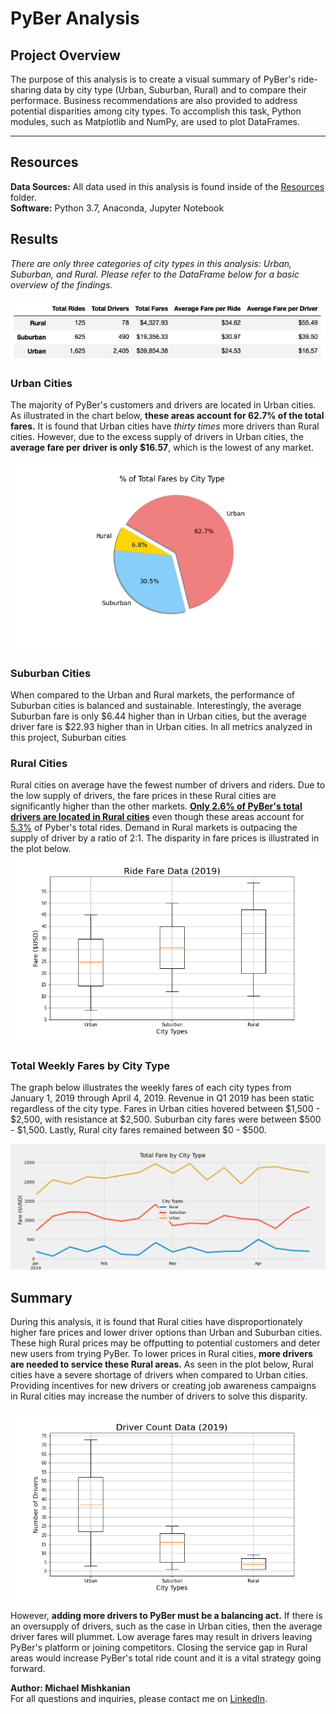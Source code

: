 # PyBer Analysis

## Project Overview  
The purpose of this analysis is to create a visual summary of PyBer's ride-sharing data by city type (Urban, Suburban, Rural) and to compare their performace. Business recommendations are also provided to address potential disparities among city types. To accomplish this task, Python modules, such as Matplotlib and NumPy, are used to plot DataFrames.

---
## Resources  
**Data Sources:** All data used in this analysis is found inside of the [Resources](https://github.com/Mishkanian/PyBer_Analysis/tree/main/Resources) folder.  
**Software:** Python 3.7, Anaconda, Jupyter Notebook

## Results  
*There are only three categories of city types in this analysis: Urban, Suburban, and Rural. Please refer to the DataFrame below for a basic overview of the findings.*

![basic_info](https://github.com/Mishkanian/PyBer_Analysis/blob/main/analysis/pyber_basic_info.png)

### Urban Cities
The majority of PyBer's customers and drivers are located in Urban cities. As illustrated in the chart below, **these areas account for 62.7% of the total fares.** It is found that Urban cities have *thirty times* more drivers than Rural cities. However, due to the excess supply of drivers in Urban cities, the **average fare per driver is only $16.57**, which is the lowest of any market.

![pie_chart_fares](https://github.com/Mishkanian/PyBer_Analysis/blob/main/analysis/Fig5.png)

### Suburban Cities
When compared to the Urban and Rural markets, the performance of Suburban cities is balanced and sustainable. Interestingly, the average Suburban fare is only $6.44 higher than in Urban cities, but the average driver fare is $22.93 higher than in Urban cities. In all metrics analyzed in this project, Suburban cities 


### Rural Cities

Rural cities on average have the fewest number of drivers and riders. Due to the low supply of drivers, the fare prices in these Rural cities are significantly higher than the other markets. **[Only 2.6% of PyBer's total drivers are located in Rural cities](https://github.com/Mishkanian/PyBer_Analysis/blob/main/analysis/Fig7.png)** even though these areas account for [5.3%](https://github.com/Mishkanian/PyBer_Analysis/blob/main/analysis/Fig6.png) of Pyber's total rides.  Demand in Rural markets is outpacing the supply of driver by a ratio of 2:1. The disparity in fare prices is illustrated in the plot below.
![fig3](https://github.com/Mishkanian/PyBer_Analysis/blob/main/analysis/Fig3.png)

### Total Weekly Fares by City Type
The graph below illustrates the weekly fares of each city types from January 1, 2019 through April 4, 2019. Revenue in Q1 2019 has been static regardless of the city type. Fares in Urban cities hovered between $1,500 - $2,500, with resistance at $2,500. Suburban city fares were between  $500 - $1,500. Lastly, Rural city fares remained between $0 - $500.

![total_weekly_fare_by_type](https://github.com/Mishkanian/PyBer_Analysis/blob/main/analysis/PyBer_fare_summary.png)
## Summary
During this analysis, it is found that Rural cities have disproportionately higher fare prices and lower driver options than Urban and Suburban cities. These high Rural prices may be offputting to potential customers and deter new users from trying PyBer. To lower prices in Rural cities, **more drivers are needed to service these Rural areas.** As seen in the plot below, Rural cities have a severe shortage of drivers when compared to Urban cities. Providing incentives for new drivers or creating job awareness campaigns in Rural cities may increase the number of drivers to solve this disparity. 

![drivers_box_plot](https://github.com/Mishkanian/PyBer_Analysis/blob/main/analysis/Fig4.png)

However, **adding more drivers to PyBer must be a balancing act.** If there is an oversupply of drivers, such as the case in Urban cities, then the average driver fares will plummet. Low average fares may result in drivers leaving PyBer's platform or joining competitors. Closing the service gap in Rural areas would increase PyBer's total ride count and it is a vital strategy going forward. 

**Author: Michael Mishkanian**  
For all questions and inquiries, please contact me on [LinkedIn](https://www.linkedin.com/in/michaelmishkanian/).
